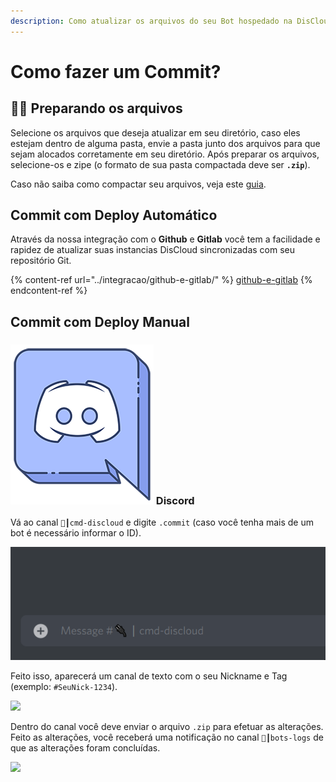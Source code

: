```yaml
---
description: Como atualizar os arquivos do seu Bot hospedado na DisCloud
---
```


# Como fazer um Commit?

## 👨🔬 Preparando os arquivos

Selecione os arquivos que deseja atualizar em seu diretório, caso eles estejam dentro de alguma pasta, envie a pasta junto dos arquivos para que sejam alocados corretamente em seu diretório. Após preparar os arquivos, selecione-os e zipe (o formato de sua pasta compactada deve ser **`.zip`**).

Caso não saiba como compactar seu arquivos, veja este [guia](https://docs.discloudbot.com/faq/como-compactar-zipar-os-meus-arquivos).

## Commit com Deploy Automático

Através da nossa integração com o **Github** e **Gitlab** você tem a facilidade e rapidez de atualizar suas instancias DisCloud sincronizadas com seu repositório Git.

{% content-ref url="../integracao/github-e-gitlab/" %}
[github-e-gitlab](../integracao/github-e-gitlab/)
{% endcontent-ref %}

## Commit com Deploy Manual

### <img src="../../.gitbook/assets/DiscordLogo1.png" alt="" data-size="line"> Discord

Vá ao canal `🔌┃cmd-discloud` e digite `.commit` (caso você tenha mais de um bot é necessário informar o ID).

![](<../../.gitbook/assets/foc5si4 - Imgur.gif>)

Feito isso, aparecerá um canal de texto com o seu Nickname e Tag (exemplo: `#SeuNick-1234`).

![](https://i.imgur.com/W8f4Iu4.png)

Dentro do canal você deve enviar o arquivo `.zip` para efetuar as alterações. Feito as alterações, você receberá uma notificação no canal `🤖┃bots-logs` de que as alterações foram concluídas.

![](https://i.imgur.com/vKs6z17.png)
